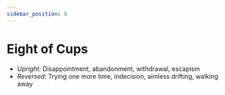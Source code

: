```yaml
---
sidebar_position: 8
---
```


# Eight of Cups

- *Upright:* Disappointment, abandonment, withdrawal, escapism
- *Reversed:* Trying one more time, indecision, aimless drifting, walking away